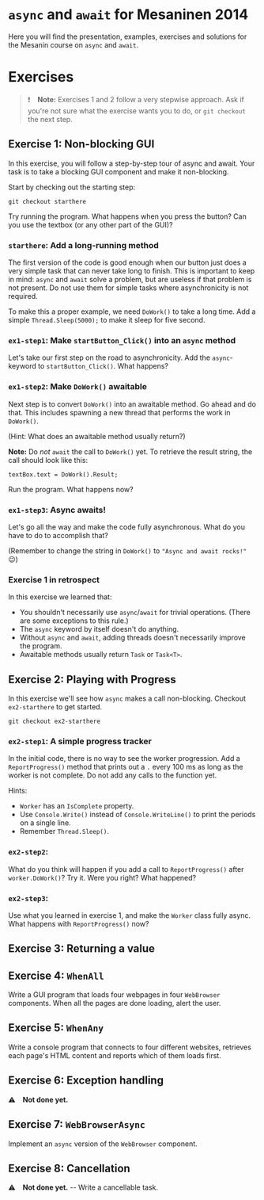 # `async` and `await` for Mesaninen 2014

Here you will find the presentation, examples, exercises and solutions for the Mesanin course on `async` and `await`.

# Exercises

> :exclamation: &ensp; **Note:** Exercises 1 and 2 follow a very stepwise approach. Ask if you're not sure what the 
> exercise wants you to do, or `git checkout` the next step.

## Exercise 1: Non-blocking GUI

In this exercise, you will follow a step-by-step tour of async and await. Your task is to take a blocking GUI component
and make it non-blocking.

Start by checking out the starting step:

    git checkout starthere

Try running the program. What happens when you press the button? Can you use the textbox (or any other part of the GUI)?

### `starthere`: Add a long-running method

The first version of the code is good enough when our button just does a very simple task that can never take long to
finish. This is important to keep in mind: `async` and `await` solve a problem, but are useless if that problem is not
present. Do not use them for simple tasks where asynchronicity is not required.

To make this a proper example, we need `DoWork()` to take a long time. Add a simple `Thread.Sleep(5000);` to make it
sleep for five second.

### `ex1-step1`: Make `startButton_Click()` into an `async` method

Let's take our first step on the road to asynchronicity. Add the `async`-keyword to `startButton_Click()`. What happens?

### `ex1-step2`: Make `DoWork()` awaitable

Next step is to convert `DoWork()` into an awaitable method. Go ahead and do that. This includes spawning a new thread
that performs the work in `DoWork()`.

(Hint: What does an awaitable method usually return?)

**Note:** Do *not* `await` the call to `DoWork()` yet. To retrieve the result string, the call should look like this:

    textBox.text = DoWork().Result;

Run the program. What happens now?

### `ex1-step3`: Async awaits!

Let's go all the way and make the code fully asynchronous. What do you have to do to accomplish that?

(Remember to change the string in `DoWork()` to `"Async and await rocks!"` :wink:)


### Exercise 1 in retrospect

In this exercise we learned that:

- You shouldn't necessarily use `async`/`await` for trivial operations. (There are some exceptions to this rule.)
- The `async` keyword by itself doesn't do anything.
- Without `async` and `await`, adding threads doesn't necessarily improve the program.
- Awaitable methods usually return `Task` or `Task<T>`.


## Exercise 2: Playing with Progress

In this exercise we'll see how `async` makes a call non-blocking. Checkout `ex2-starthere` to get started.

    git checkout ex2-starthere

### `ex2-step1`: A simple progress tracker

In the initial code, there is no way to see the worker progression. Add a `ReportProgress()` method that prints out a `.` every 100 ms as long as the worker is not complete. Do not add any calls to the function yet.

Hints:

- `Worker` has an `IsComplete` property.
- Use `Console.Write()` instead of `Console.WriteLine()` to print the periods on a single line.
- Remember `Thread.Sleep()`.

### `ex2-step2`: 

What do you think will happen if you add a call to `ReportProgress()` after `worker.DoWork()`? Try it. Were you right?
What happened?

### `ex2-step3`: 

Use what you learned in exercise 1, and make the `Worker` class fully async. What happens with `ReportProgress()` now?

## Exercise 3: Returning a value

## Exercise 4: `WhenAll`

Write a GUI program that loads four webpages in four `WebBrowser` components. When all the pages are done loading,
alert the user.

## Exercise 5: `WhenAny`

Write a console program that connects to four different websites, retrieves each page's HTML content and reports which
of them loads first.

## Exercise 6: Exception handling

:warning: &ensp; **Not done yet.**

## Exercise 7: `WebBrowserAsync`

Implement an `async` version of the `WebBrowser` component.

## Exercise 8: Cancellation

:warning: &ensp; **Not done yet.** -- Write a cancellable task.


